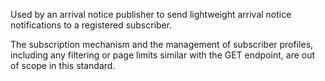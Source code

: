 Used by an arrival notice publisher to send lightweight arrival notice notifications to a registered subscriber.

The subscription mechanism and the management of subscriber profiles, including any filtering or page limits similar with the GET endpoint, are out of scope in this standard.
